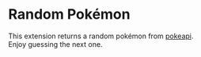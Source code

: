# Random Pokémon
This extension returns a random pokémon from [pokeapi](https://pokeapi.co/).  
Enjoy guessing the next one.  
